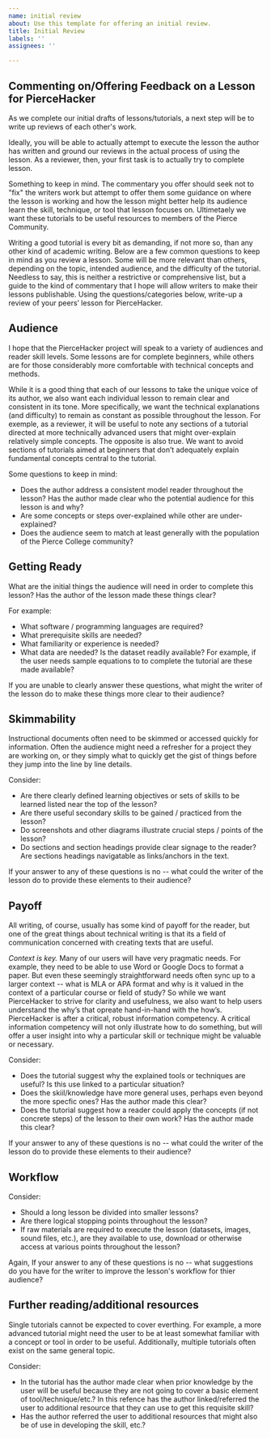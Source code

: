 ```yaml
---
name: initial review
about: Use this template for offering an initial review.
title: Initial Review
labels: ''
assignees: ''

---
```


## Commenting on/Offering Feedback on a Lesson for PierceHacker

As we complete our initial drafts of lessons/tutorials, a next step will be to write up reviews of each other's work.

Ideally, you will be able to actually attempt to execute the lesson the author has written and ground our reviews in the actual process of using the lesson. As a reviewer, then, your first task is to actually try to complete lesson.

Something to keep in mind. The commentary you offer should seek not to "fix" the writers work but attempt to offer them some guidance on where the lesson is working and how the lesson might better help its audience learn the skill, technique, or tool that lesson focuses on. Ultimetaely we want these tutorials to be useful resources to members of the Pierce Community.

Writing a good tutorial is every bit as demanding, if not more so, than any other kind of academic writing. Below are a few common questions to keep in mind as you review a lesson. Some will be more relevant than others, depending on the topic, intended audience, and the difficulty of the tutorial. Needless to say, this is neither a restrictive or comprehensive list, but a guide to the kind of commentary that I hope will allow writers to make their lessons publishable.
Using the questions/categories below, write-up a review of your peers’ lesson for PierceHacker. 

## Audience
I hope that the PierceHacker project will speak to a variety of audiences and reader skill levels. Some lessons are for complete beginners, while others are for those considerably more comfortable with technical concepts and methods.

While it is a good thing that each of our lessons to take the unique voice of its author, we also want each individual lesson to remain clear and consistent in its tone. More specifically, we want the technical explanations (and difficulty) to remain as constant as possible throughout the lesson. For exemple, as a reviewer, it will be useful to note any sections of a tutorial directed at more technically advanced users that might over-explain relatively simple concepts. The opposite is also true. We want to avoid sections of tutorials aimed at beginners that don’t adequately explain fundamental concepts central to the tutorial. 

Some questions to keep in mind:

* Does the author address a consistent model reader throughout the lesson? Has the author made clear who the potential audience for this lesson is and why?
* Are some concepts or steps over-explained while other are under-explained?
* Does the audience seem to match at least generally with the population of the Pierce College community?

## Getting Ready

What are the initial things the audience will need in order to complete this lesson? Has the author of the lesson made these things clear? 

For example:

* What software / programming languages are required?
* What prerequisite skills are needed?
* What familiarity or experience is needed?
* What data are needed? Is the dataset readily available? For example, if the user needs sample equations to to complete the tutorial are these made available?

If you are unable to clearly answer these questions, what might the writer of the lesson do to make these things more clear to their audience?

## Skimmability
Instructional documents often need to be skimmed or accessed quickly for information. Often the audience might need a refresher for a project they are working on, or they simply what to quickly get the gist of things before they jump into the line by line details.

Consider:

* Are there clearly defined learning objectives or sets of skills to be learned listed near the top of the lesson?
* Are there useful secondary skills to be gained / practiced from the lesson?
* Do screenshots and other diagrams illustrate crucial steps / points of the lesson?
* Do sections and section headings provide clear signage to the reader? Are sections headings navigatable as links/anchors in the text.

If your answer to any of these questions is no -- what could the writer of the lesson do to provide these elements to their audience?

## Payoff
All writing, of course, usually has some kind of payoff for the reader, but one of the great things about technical writing is that its a field of communication concerned with creating texts that are useful. 

*Context is key.* Many of our users will have very pragmatic needs. For example,  they need to be able to use Word or Google Docs to format a paper. But even these seemingly straightforward needs often sync up to a larger context -- what is MLA or APA format and why is it valued in the context of a particular course or field of study? So while we want PierceHacker to strive for clarity and usefulness, we also want to help users understand the why’s that opreate hand-in-hand with the how’s. PierceHacker is after a critical, robust information competency. A critical information competency will not only illustrate how to do something, but will offer a user insight into why a particular skill or technique might be valuable or necessary.

Consider:

* Does the tutorial suggest why the explained tools or techniques are useful? Is this use linked to a particular situation? 
* Does the skiil/knowledge have more general uses, perhaps even beyond the more specfic ones? Has the author made this clear?
* Does the tutorial suggest how a reader could apply the concepts (if not concrete steps) of the lesson to their own work? Has the author made this clear?

If your answer to any of these questions is no -- what could the writer of the lesson do to provide these elements to their audience?

## Workflow

Consider:

* Should a long lesson be divided into smaller lessons?
* Are there logical stopping points throughout the lesson?
* If raw materials are required to execute the lesson (datasets, images, sound files, etc.), are they available to use, download or otherwise access at various points throughout the lesson?

Again, If your answer to any of these questions is no -- what suggestions do you have for the writer to improve the lesson's workflow for thier audience?

## Further reading/additional resources

Single tutorials cannot be expected to cover everthing. For example, a more advanced tutorial might need the user to be at least somewhat familiar with a concept or tool in order to be useful. Additionally, multiple tutorials often exist on the same general topic. 

Consider:

* In the tutorial has the author made clear when prior knowledge by the user will be useful because they are not going to cover a basic element of tool/technique/etc.? In this refence has the author linked/referred the user to additional resource that they can use to get this requisite skill?
* Has the author referred the user to additional resources that might also be of use in developing the skill, etc.?
